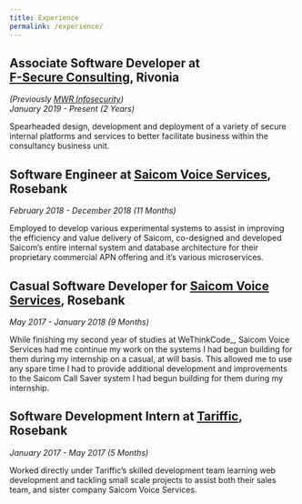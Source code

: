```yaml
---
title: Experience
permalink: /experience/
---
```


## <nobr>Associate Software Developer</nobr> at [<nobr>F-Secure Consulting</nobr>](https://www.linkedin.com/company/f-secure-consulting/), Rivonia
*(Previously [<nobr>MWR Infosecurity</nobr>](https://www.linkedin.com/company/mwr-infosecurity/))*<br>*January 2019 - Present (2 Years)*

Spearheaded design, development and deployment of a variety of secure internal platforms and services to better facilitate business within the consultancy business unit.

## Software Engineer at [Saicom Voice Services](https://www.linkedin.com/company/saicom-voice-services/), Rosebank
*February 2018 - December 2018 (11 Months)*

Employed to develop various experimental systems to assist in improving the efficiency and value delivery of Saicom, co-designed and developed Saicom’s entire internal system and database architecture for their proprietary commercial APN offering and it’s various microservices.   

## Casual Software Developer for [Saicom Voice Services](https://www.linkedin.com/company/saicom-voice-services/), Rosebank
*May 2017 - January 2018 (9 Months)*

While finishing my second year of studies at WeThinkCode_, Saicom Voice Services had me continue my work on the systems I had begun building for them during my internship on a casual, at will basis. This allowed me to use any spare time I had to provide additional development and improvements to the Saicom Call Saver system I had begun building for them during my internship.

## Software Development Intern at [Tariffic](https://www.linkedin.com/company/tariffic), Rosebank
*January 2017 - May 2017 (5 Months)*

Worked directly under Tariffic’s skilled development team learning web development and tackling small scale projects to assist both their sales team, and sister company Saicom Voice Services.
